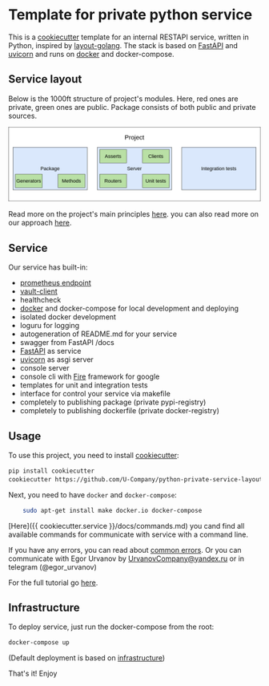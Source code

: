 # Template for private python service
 
This is a [cookiecutter](https://github.com/cookiecutter/cookiecutter) template for an internal RESTAPI service, written in Python, inspired by [layout-golang](https://github.com/golang-standards/project-layout). The stack is based on [FastAPI](https://github.com/tiangolo/fastapi) and [uvicorn](https://www.uvicorn.org/) and runs on [docker](https://www.docker.com/) and docker-compose.

## Service layout

Below is the 1000ft structure of project's modules. Here, red ones are private, green ones are public. Package consists of  both public and private sources.

![](docs/structure.png)

Read more on the project's main principles [here](%7B%7B%20cookiecutter.service%20%7D%7D/docs/structure.md).
you can also read more on our approach [here](https://github.com/U-Company/notes).

## Service

Our service has built-in:

- [prometheus endpoint](https://github.com/prometheus/client_python)
- [vault-client](https://github.com/U-Company/vault-client)
- healthcheck
- [docker](https://www.docker.com/) and docker-compose for local development and deploying
- isolated docker development
- loguru for logging
- autogeneration of README.md for your service
- swagger from FastAPI /docs
- [FastAPI](https://github.com/tiangolo/fastapi) as service
- [uvicorn](https://www.uvicorn.org/) as asgi server
- console server
- console cli with [Fire](https://github.com/google/python-fire) framework for google
- templates for unit and integration tests
- interface for control your service via makefile
- completely to publishing package (private pypi-registry)
- completely to publishing dockerfile (private docker-registry)

## Usage

To use this project, you need to install [cookiecutter](https://github.com/cookiecutter/cookiecutter):

```bash
pip install cookiecutter
cookiecutter https://github.com/U-Company/python-private-service-layout.git
```
Next, you need to have `docker` and `docker-compose`:
```bash
    sudo apt-get install make docker.io docker-compose

```

[Here]({{ cookiecutter.service }}/docs/commands.md) you cand find all available commands for communicate with service with a command line.

If you have any errors, you can read about [common errors](%7B%7B%20cookiecutter.service%20%7D%7D/docs/errors.md). Or you can communicate with Egor Urvanov by UrvanovCompany@yandex.ru or in telegram (@egor_urvanov)

For the full tutorial go [here](docs/tutorial.md).

## Infrastructure

To deploy service, just run the docker-compose from the root:

```bash
docker-compose up
```
(Default deployment is based on  [infrastructure](https://github.com/U-Company/infrastructure))
    
That's it! Enjoy

